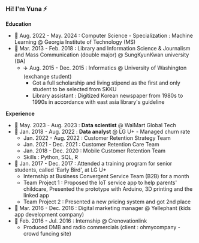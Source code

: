 


### Hi! I'm Yuna ⚡

**Education**
- 🌱 Aug. 2022 - May. 2024 : Computer Science - Specialization : Machine Learning @ Georgia Institute of Technology (MS)
- 🌱 Mar. 2013 - Feb. 2018 : Library and Information Science & Journalism and Mass Communication (double major) @ SungKyunKwan university (BA)
  - ✈️ Aug. 2015 - Dec. 2015 : Informatics @ University of Washington (exchange student)
    - Got a full scholarship and living stipend as the first and only student to be selected from SKKU
    - Library assistant : Digitized Korean newspaper from 1980s to 1990s in accordance with east asia library's guideline

**Experience**
- 💼 May. 2023 - Aug. 2023 : **Data scientist** @ WalMart Global Tech
- 💼 Jan. 2018 - Aug. 2022 : **Data analyst** @ LG U+ - Managed churn rate
   - Jan. 2022 - Aug. 2022 : Customer Retention Strategy Team
   - Jan. 2021 - Dec. 2021 : Customer Retention Care Team
   - Jan. 2018 - Dec. 2020 : Mobile Customer Retention Team
   - Skills : Python, SQL, R
- 💼 Jan. 2017 - Dec. 2017 : Attended a training program for senior students, called 'Early Bird', at LG U+
   - Internship at Business Convergent Service Team (B2B) for a month
   - Team Project 1 : Proposed the IoT service app to help parents' childcare, Presented the prototype with Arduino, 3D printing and the linked app
   - Team Project 2 : Presented a new pricing system and got 2nd place
- 💼 Mar. 2016 - Dec. 2016 : Digital marketing manager @ Yellephant (kids app development company)
- 💼 Feb. 2016 - Jul. 2016 : Internship @ Crenovationlink
   - Produced DMB and radio commercials (client : ohmycompany - crowd funcing site)


<!--
**reasonmii/reasonmii** is a ✨ _special_ ✨ repository because its `README.md` (this file) appears on your GitHub profile.

Here are some ideas to get you started:

- 🔭 I’m currently working on ...
- 🌱 I’m currently learning ...
- 👯 I’m looking to collaborate on ...
- 🤔 I’m looking for help with ...
- 💬 Ask me about ...
- 📫 How to reach me: ...
- 😄 Pronouns: ...
- ⚡ Fun fact: ...
-->

